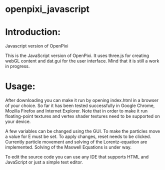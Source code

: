 openpixi_javascript
===================

Introduction:
===================

Javascript version of OpenPixi

This is the JavaScript version of OpenPixi. It uses three.js for creating webGL content and dat.gui
for the user interface.
Mind that it is still a work in progress.

Usage:
===================
After downloading you can make it run by opening index.html in a browser of your choice. 
So far it has been tested successfully in Google Chrome, Mozilla Firefox and Internet Explorer. 
Note that in order to make it run floating-point textures and vertex shader textures need to be
supported on your device. 

A few variables can be changed using the GUI. To make the particles move a value for E must be set.
To apply changes, reset needs to be clicked.
Currently particle movement and solving of the Lorentz-equation are implemented. Solving of the 
Maxwell Equations is under way.

To edit the source code you can use any IDE that supports HTML and JavaScript or just a simple text
editor.




